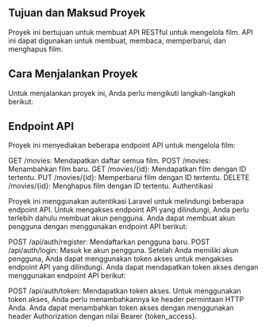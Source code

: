 ## Tujuan dan Maksud Proyek

Proyek ini bertujuan untuk membuat API RESTful untuk mengelola film. API ini dapat digunakan untuk membuat, membaca, memperbarui, dan menghapus film.

## Cara Menjalankan Proyek

Untuk menjalankan proyek ini, Anda perlu mengikuti langkah-langkah berikut:

## Endpoint API

Proyek ini menyediakan beberapa endpoint API untuk mengelola film:

GET /movies: Mendapatkan daftar semua film.
POST /movies: Menambahkan film baru.
GET /movies/{id}: Mendapatkan film dengan ID tertentu.
PUT /movies/{id}: Memperbarui film dengan ID tertentu.
DELETE /movies/{id}: Menghapus film dengan ID tertentu.
Authentikasi

Proyek ini menggunakan autentikasi Laravel untuk melindungi beberapa endpoint API. Untuk mengakses endpoint API yang dilindungi, Anda perlu terlebih dahulu membuat akun pengguna. Anda dapat membuat akun pengguna dengan menggunakan endpoint API berikut:

POST /api/auth/register: Mendaftarkan pengguna baru.
POST /api/auth/login: Masuk ke akun pengguna.
Setelah Anda memiliki akun pengguna, Anda dapat menggunakan token akses untuk mengakses endpoint API yang dilindungi. Anda dapat mendapatkan token akses dengan menggunakan endpoint API berikut:

POST /api/auth/token: Mendapatkan token akses.
Untuk menggunakan token akses, Anda perlu menambahkannya ke header permintaan HTTP Anda. Anda dapat menambahkan token akses dengan menggunakan header Authorization dengan nilai Bearer {token_access}.
